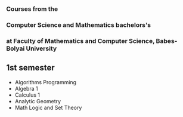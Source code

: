 
### Courses from the 
### Computer Science and Mathematics bachelors's 
### at Faculty of Mathematics and Computer Science, Babes-Bolyai University

## 1st semester

* Algorithms Programming
* Algebra 1
* Calculus 1
* Analytic Geometry
* Math Logic and Set Theory
